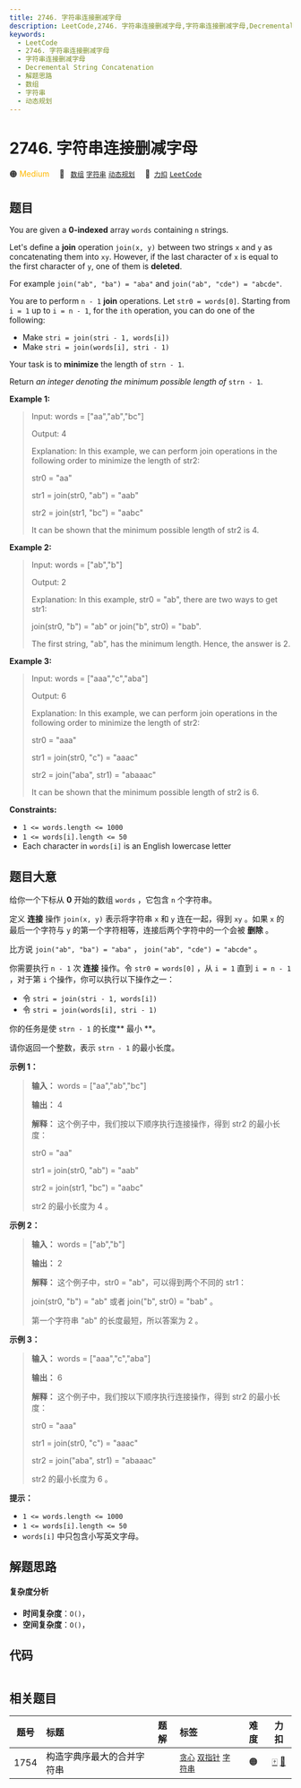```yaml
---
title: 2746. 字符串连接删减字母
description: LeetCode,2746. 字符串连接删减字母,字符串连接删减字母,Decremental String Concatenation,解题思路,数组,字符串,动态规划
keywords:
  - LeetCode
  - 2746. 字符串连接删减字母
  - 字符串连接删减字母
  - Decremental String Concatenation
  - 解题思路
  - 数组
  - 字符串
  - 动态规划
---
```


# 2746. 字符串连接删减字母

🟠 <font color=#ffb800>Medium</font>&emsp; 🔖&ensp; [`数组`](/tag/array.md) [`字符串`](/tag/string.md) [`动态规划`](/tag/dynamic-programming.md)&emsp; 🔗&ensp;[`力扣`](https://leetcode.cn/problems/decremental-string-concatenation) [`LeetCode`](https://leetcode.com/problems/decremental-string-concatenation)

## 题目

You are given a **0-indexed** array `words` containing `n` strings.

Let's define a **join** operation `join(x, y)` between two strings `x` and `y`
as concatenating them into `xy`. However, if the last character of `x` is
equal to the first character of `y`, one of them is **deleted**.

For example `join("ab", "ba") = "aba"` and `join("ab", "cde") = "abcde"`.

You are to perform `n - 1` **join** operations. Let `str0 = words[0]`.
Starting from `i = 1` up to `i = n - 1`, for the `ith` operation, you can do
one of the following:

  * Make `stri = join(stri - 1, words[i])`
  * Make `stri = join(words[i], stri - 1)`

Your task is to **minimize** the length of `strn - 1`.

Return _an integer denoting the minimum possible length of_ `strn - 1`.



**Example 1:**

> Input: words = ["aa","ab","bc"]
> 
> Output: 4
> 
> Explanation: In this example, we can perform join operations in the following order to minimize the length of str2: 
> 
> str0 = "aa"
> 
> str1 = join(str0, "ab") = "aab"
> 
> str2 = join(str1, "bc") = "aabc" 
> 
> It can be shown that the minimum possible length of str2 is 4.

**Example 2:**

> Input: words = ["ab","b"]
> 
> Output: 2
> 
> Explanation: In this example, str0 = "ab", there are two ways to get str1: 
> 
> join(str0, "b") = "ab" or join("b", str0) = "bab". 
> 
> The first string, "ab", has the minimum length. Hence, the answer is 2.

**Example 3:**

> Input: words = ["aaa","c","aba"]
> 
> Output: 6
> 
> Explanation: In this example, we can perform join operations in the following order to minimize the length of str2: 
> 
> str0 = "aaa"
> 
> str1 = join(str0, "c") = "aaac"
> 
> str2 = join("aba", str1) = "abaaac"
> 
> It can be shown that the minimum possible length of str2 is 6.
> 
> 





**Constraints:**

  * `1 <= words.length <= 1000`
  * `1 <= words[i].length <= 50`
  * Each character in `words[i]` is an English lowercase letter


## 题目大意

给你一个下标从 **0**  开始的数组 `words` ，它包含 `n` 个字符串。

定义 **连接**  操作 `join(x, y)` 表示将字符串 `x` 和 `y` 连在一起，得到 `xy` 。如果 `x` 的最后一个字符与 `y`
的第一个字符相等，连接后两个字符中的一个会被 **删除**  。

比方说 `join("ab", "ba") = "aba"` ， `join("ab", "cde") = "abcde"` 。

你需要执行 `n - 1` 次 **连接**  操作。令 `str0 = words[0]` ，从 `i = 1` 直到 `i = n - 1` ，对于第
`i` 个操作，你可以执行以下操作之一：

  * 令 `stri = join(stri - 1, words[i])`
  * 令 `stri = join(words[i], stri - 1)`

你的任务是使 `strn - 1` 的长度**  最小 **。

请你返回一个整数，表示 `strn - 1` 的最小长度。



**示例 1：**

> 
> 
> 
> 
> 
> **输入：** words = ["aa","ab","bc"]
> 
> **输出：** 4
> 
> **解释：** 这个例子中，我们按以下顺序执行连接操作，得到 str2 的最小长度：
> 
> str0 = "aa"
> 
> str1 = join(str0, "ab") = "aab"
> 
> str2 = join(str1, "bc") = "aabc" 
> 
> str2 的最小长度为 4 。

**示例 2：**

> 
> 
> 
> 
> 
> **输入：** words = ["ab","b"]
> 
> **输出：** 2
> 
> **解释：** 这个例子中，str0 = "ab"，可以得到两个不同的 str1：
> 
> join(str0, "b") = "ab" 或者 join("b", str0) = "bab" 。
> 
> 第一个字符串 "ab" 的长度最短，所以答案为 2 。
> 
> 

**示例 3：**

> 
> 
> 
> 
> 
> **输入：** words = ["aaa","c","aba"]
> 
> **输出：** 6
> 
> **解释：** 这个例子中，我们按以下顺序执行连接操作，得到 str2 的最小长度：
> 
> str0 = "aaa"
> 
> str1 = join(str0, "c") = "aaac"
> 
> str2 = join("aba", str1) = "abaaac"
> 
> str2 的最小长度为 6 。
> 
> 



**提示：**

  * `1 <= words.length <= 1000`
  * `1 <= words[i].length <= 50`
  * `words[i]` 中只包含小写英文字母。


## 解题思路

#### 复杂度分析

- **时间复杂度**：`O()`，
- **空间复杂度**：`O()`，

## 代码

```javascript

```

## 相关题目

<!-- prettier-ignore -->
| 题号 | 标题 | 题解 | 标签 | 难度 | 力扣 |
| :------: | :------ | :------: | :------ | :------: | :------: |
| 1754 | 构造字典序最大的合并字符串 |  |  [`贪心`](/tag/greedy.md) [`双指针`](/tag/two-pointers.md) [`字符串`](/tag/string.md) | 🟠 | [🀄️](https://leetcode.cn/problems/largest-merge-of-two-strings) [🔗](https://leetcode.com/problems/largest-merge-of-two-strings) |